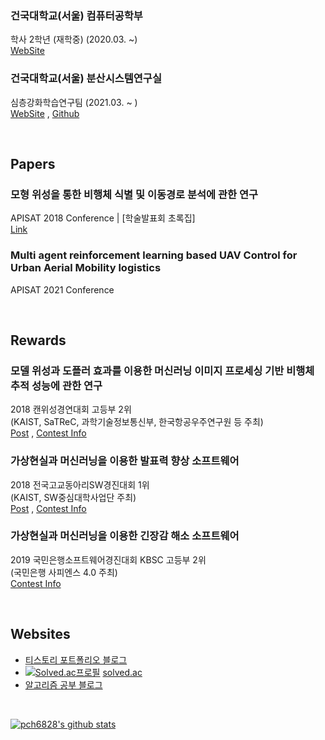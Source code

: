 ### **건국대학교(서울) 컴퓨터공학부**
학사 2학년 (재학중) (2020.03. ~) <br>
[WebSite](http://cse.konkuk.ac.kr/main.do)

### **건국대학교(서울) 분산시스템연구실**
심층강화학습연구팀 (2021.03. ~ ) <br>
[WebSite](https://dmslab-konkuk.github.io/) , [Github](https://github.com/dmslab-konkuk)

<br>

## Papers
### 모형 위성을 통한 비행체 식별 및 이동경로 분석에 관한 연구
APISAT 2018 Conference | [학술발표회 초록집] <br>
[Link](http://ksas.or.kr/Publications/sub_05_11.asp) 

### Multi agent reinforcement learning based UAV Control for Urban Aerial Mobility logistics
APISAT 2021 Conference

<br>

## Rewards
### 모델 위성과 도플러 효과를 이용한 머신러닝 이미지 프로세싱 기반 비행체 추적 성능에 관한 연구
2018 캔위성경연대회 고등부 2위 <br>
(KAIST, SaTReC, 과학기술정보통신부, 한국항공우주연구원 등 주최) <br>
[Post](https://deepdeepit.tistory.com/45) , [Contest Info](http://cansat.kaist.ac.kr/)

### 가상현실과 머신러닝을 이용한 발표력 향상 소프트웨어
2018 전국고교동아리SW경진대회 1위 <br>
(KAIST, SW중심대학사업단 주최) <br>
[Post](https://deepdeepit.tistory.com/50) , [Contest Info](https://www.highschool-swcontest.com/)

### 가상현실과 머신러닝을 이용한 긴장감 해소 소프트웨어
2019 국민은행소프트웨어경진대회 KBSC 고등부 2위 <br>
(국민은행 사피엔스 4.0 주최) <br>
[Contest Info](http://www.kbsccoding.com/)
 
<br>

## Websites

- [티스토리 포트폴리오 블로그](https://deepdeepit.tistory.com/)
- [![Solved.ac프로필](http://mazassumnida.wtf/api/mini/generate_badge?boj=leehe228)](https://solved.ac/profile/leehe228) [solved.ac](https://solved.ac/profile/leehe228/) 
- [알고리즘 공부 블로그](https://velog.io/@leehe228)

<br>

[![pch6828's github stats](https://github-readme-stats.vercel.app/api?username=leehe228&show_icons=true&include_all_commits=true&count_private=true)](https://github-readme-stats.vercel.app/api?username=leehe228)
